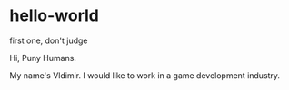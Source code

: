# hello-world
first one, don't judge 

Hi, Puny Humans.

My name's Vldimir. I would like to work in a game development industry. 
